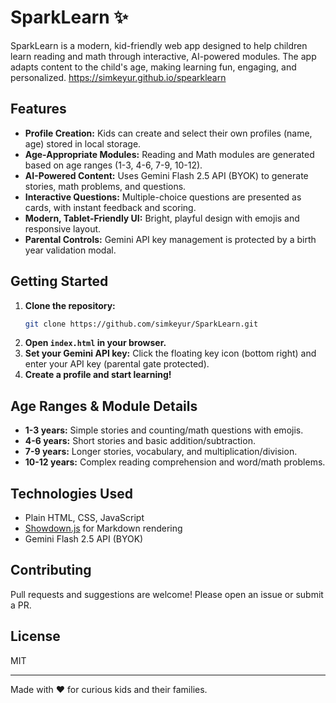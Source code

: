 # SparkLearn ✨

SparkLearn is a modern, kid-friendly web app designed to help children learn reading and math through interactive, AI-powered modules. The app adapts content to the child's age, making learning fun, engaging, and personalized.
https://simkeyur.github.io/spearklearn
## Features

- **Profile Creation:** Kids can create and select their own profiles (name, age) stored in local storage.
- **Age-Appropriate Modules:** Reading and Math modules are generated based on age ranges (1-3, 4-6, 7-9, 10-12).
- **AI-Powered Content:** Uses Gemini Flash 2.5 API (BYOK) to generate stories, math problems, and questions.
- **Interactive Questions:** Multiple-choice questions are presented as cards, with instant feedback and scoring.
- **Modern, Tablet-Friendly UI:** Bright, playful design with emojis and responsive layout.
- **Parental Controls:** Gemini API key management is protected by a birth year validation modal.

## Getting Started

1. **Clone the repository:**
   ```bash
   git clone https://github.com/simkeyur/SparkLearn.git
   ```
2. **Open `index.html` in your browser.**
3. **Set your Gemini API key:** Click the floating key icon (bottom right) and enter your API key (parental gate protected).
4. **Create a profile and start learning!**

## Age Ranges & Module Details

- **1-3 years:** Simple stories and counting/math questions with emojis.
- **4-6 years:** Short stories and basic addition/subtraction.
- **7-9 years:** Longer stories, vocabulary, and multiplication/division.
- **10-12 years:** Complex reading comprehension and word/math problems.

## Technologies Used

- Plain HTML, CSS, JavaScript
- [Showdown.js](https://github.com/showdownjs/showdown) for Markdown rendering
- Gemini Flash 2.5 API (BYOK)

## Contributing

Pull requests and suggestions are welcome! Please open an issue or submit a PR.

## License

MIT

---

Made with ❤️ for curious kids and their families.
